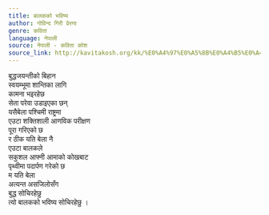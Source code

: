 ```yaml
---
title: बालकको भविष्य
author: गोविन्द गिरी प्रेरणा
genre: कविता
language: नेपाली
source: नेपाली - कविता कोश
source_link: http://kavitakosh.org/kk/%E0%A4%97%E0%A5%8B%E0%A4%B5%E0%A4%BF%E0%A4%A8%E0%A5%8D%E0%A4%A6_%E0%A4%97%E0%A4%BF%E0%A4%B0%E0%A5%80_%E0%A4%AA%E0%A5%8D%E0%A4%B0%E0%A5%87%E0%A4%B0%E0%A4%A3%E0%A4%BE
---
```


बुद्धजयन्तीको बिहान  
स्वयम्भूमा शान्तिका लागि  
कामना भइरहेछ  
सेता परेवा उडाइएका छन्  
यसैबेला पश्चिमी राष्ट्रमा  
एउटा शक्तिशाली आणविक परीक्षण  
पूरा गरिएको छ  
र ठीक यति बेला नै  
एउटा बालकले  
सकुशल आफ्नी आमाको कोखबाट  
पृथ्वीमा पदार्पण गरेको छ  
म यति बेला  
अत्यन्त असजिलोसँग  
बुद्ध सोचिरहेछु  
त्यो बालकको भविष्य सोचिरहेछु ।
